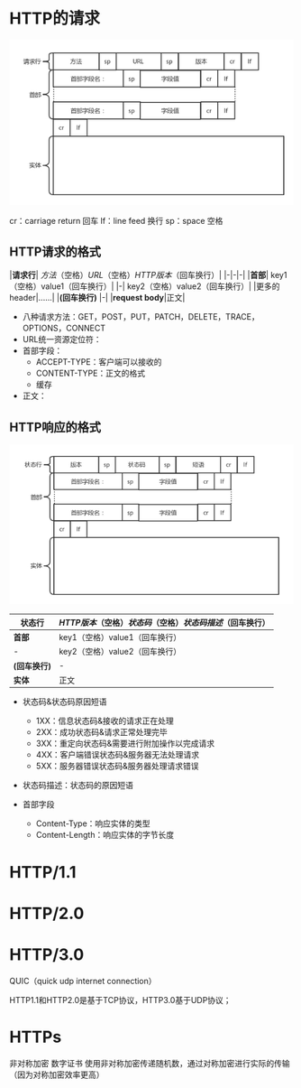 # HTTP的请求
![title](https://raw.githubusercontent.com/xinjiuyijiu/NoteImages/master/gitnote/2020/07/20/http_request-1595211663915.jpg)

cr：carriage return 回车
lf：line feed 换行
sp：space 空格

## HTTP请求的格式

|**请求行**| *方法*（空格）*URL*（空格）*HTTP版本*（回车换行）|
|-|-|-|
|**首部**| key1（空格）value1（回车换行）|
|-|  key2（空格）value2（回车换行）|
|更多的header|......|
|**(回车换行)** |-|
|**request body**|正文|

- 八种请求方法：GET，POST，PUT，PATCH，DELETE，TRACE，OPTIONS，CONNECT
- URL统一资源定位符：
- 首部字段：
     - ACCEPT-TYPE：客户端可以接收的
     - CONTENT-TYPE：正文的格式
     - 缓存
- 正文：

## HTTP响应的格式
![title](https://raw.githubusercontent.com/xinjiuyijiu/NoteImages/master/gitnote/2020/07/20/http_response-1595224121809.jpg)

|**状态行**|*HTTP版本*（空格）*状态码*（空格）*状态码描述*（回车换行）|
|-|-|
|**首部**| key1（空格）value1（回车换行）|
|-|  key2（空格）value2（回车换行）|
|**(回车换行)** |-|
|**实体**|正文|

- 状态码&状态码原因短语
  - 1XX：信息状态码&接收的请求正在处理
  - 2XX：成功状态码&请求正常处理完毕
  - 3XX：重定向状态码&需要进行附加操作以完成请求
  - 4XX：客户端错误状态码&服务器无法处理请求
  - 5XX：服务器错误状态码&服务器处理请求错误
  
- 状态码描述：状态码的原因短语
- 首部字段
  - Content-Type：响应实体的类型
  - Content-Length：响应实体的字节长度
  

# HTTP/1.1

# HTTP/2.0




# HTTP/3.0
QUIC（quick udp internet connection）


HTTP1.1和HTTP2.0是基于TCP协议，HTTP3.0基于UDP协议；

# HTTPs
非对称加密
数字证书
使用非对称加密传递随机数，通过对称加密进行实际的传输（因为对称加密效率更高）